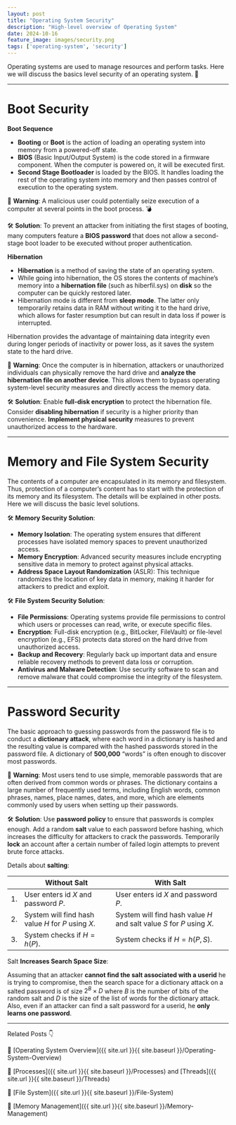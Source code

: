 ```yaml
---
layout: post
title: "Operating System Security"
description: "High-level overview of Operating System"
date: 2024-10-16
feature_image: images/security.png
tags: ['operating-system', 'security']
---
```


Operating systems are used to manage resources and perform tasks. Here we will discuss the basics level security of an operating system. 🔐

<!--more-->

---

# Boot Security

**Boot Sequence**

- **Booting** or **Boot** is the action of loading an operating system into memory from a powered-off state. 
- **BIOS** (Basic Input/Output System) is the code stored in a firmware component. When the computer is powered on, it will be executed first.
- **Second Stage Bootloader** is loaded by the BIOS. It handles loading the rest of the operating system into memory and then passes control of execution to the operating system.

🚨 **Warning**: A malicious user could potentially seize execution of a computer at several points in the boot process. 💣

🛠️ **Solution**: To prevent an attacker from initiating the first stages of booting, many computers feature a **BIOS password** that does not allow a second- stage boot loader to be executed without proper authentication.

**Hibernation** 

- **Hibernation** is a method of saving the state of an operating system.
- While going into hibernation, the OS stores the contents of machine’s memory into a **hibernation file** (such as hiberfil.sys) on **disk** so the computer can be quickly restored later.
- Hibernation mode is different from **sleep mode**. The latter only temporarily retains data in RAM without writing it to the hard drive, which allows for faster resumption but can result in data loss if power is interrupted. 

Hibernation provides the advantage of maintaining data integrity even during longer periods of inactivity or power loss, as it saves the system state to the hard drive.

🚨 **Warning**: Once the computer is in hibernation, attackers or unauthorized individuals can physically remove the hard drive and **analyze the hibernation file on another device**. This allows them to bypass operating system-level security measures and directly access the memory data.

🛠️ **Solution**: Enable **full-disk encryption** to protect the hibernation file. Consider **disabling hibernation** if security is a higher priority than convenience. **Implement physical security** measures to prevent unauthorized access to the hardware.

---

# Memory and File System Security

The contents of a computer are encapsulated in its memory and filesystem. Thus, protection of a computer’s content has to start with the protection of its memory and its filesystem. The details will be explained in other posts. Here we will discuss the basic level solutions.

🛠️ **Memory Security Solution**:

- **Memory Isolation**: The operating system ensures that different processes have isolated memory spaces to prevent unauthorized access.
- **Memory Encryption**: Advanced security measures include encrypting sensitive data in memory to protect against physical attacks.
- **Address Space Layout Randomization** (ASLR): This technique randomizes the location of key data in memory, making it harder for attackers to predict and exploit.

🛠️ **File System Security Solution**:
- **File Permissions**: Operating systems provide file permissions to control which users or processes can read, write, or execute specific files.
- **Encryption**: Full-disk encryption (e.g., BitLocker, FileVault) or file-level encryption (e.g., EFS) protects data stored on the hard drive from unauthorized access.
- **Backup and Recovery**: Regularly back up important data and ensure reliable recovery methods to prevent data loss or corruption.
- **Antivirus and Malware Detection**: Use security software to scan and remove malware that could compromise the integrity of the filesystem.

---

# Password Security

The basic approach to guessing passwords from the password file is to conduct a **dictionary attack**, where each word in a dictionary is hashed and the resulting value is compared with the hashed passwords stored in the password file. A dictionary of **500,000** “words” is often enough to discover most passwords.

🚨 **Warning**:  Most users tend to use simple, memorable passwords that are often derived from common words or phrases. The dictionary contains a large number of frequently used terms, including English words, common phrases, names, place names, dates, and more, which are elements commonly used by users when setting up their passwords. 

🛠️ **Solution**: Use **password policy** to ensure that passwords is complex enough. Add a random **salt** value to each password before hashing, which increases the difficulty for attackers to crack the passwords. Temporarily **lock** an account after a certain number of failed login attempts to prevent brute force attacks.

Details about **salting**:

|     | Without Salt                                       | With Salt                                                             |
| --- | -------------------------------------------------- | --------------------------------------------------------------------- |
| 1.  | User enters id $X$ and password $P$.               | User enters id $X$ and password $P$.                                  |
| 2.  | System will find hash value $H$ for $P$ using $X$. | System will find hash value $H$ and salt value $S$ for $P$ using $X$. |
| 3.  | System checks if $H = h(P)$.                       | System checks if $H = h(P, S)$.                                       |

Salt **Increases Search Space Size**:

Assuming that an attacker **cannot find the salt associated with a userid** he is trying to compromise, then the search space for a dictionary attack on a salted password is of size $2^B\times D$ where $B$ is the number of bits of the random salt and $D$ is the size of the list of words for the dictionary attack. Also, even if an attacker can find a salt password for a userid, he **only learns one password**.

---

Related Posts 👇

📑 [Operating System Overview]({{ site.url }}{{ site.baseurl }}/Operating-System-Overview)

📑 [Processes]({{ site.url }}{{ site.baseurl }}/Processes) and [Threads]({{ site.url }}{{ site.baseurl }}/Threads)

📑 [File System]({{ site.url }}{{ site.baseurl }}/File-System)

📑 [Memory Management]({{ site.url }}{{ site.baseurl }}/Memory-Management)